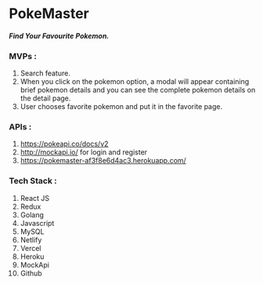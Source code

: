 # PokeMaster

#### _Find Your Favourite Pokemon._

### MVPs :

1. Search feature.
2. When you click on the pokemon option, a modal will appear containing brief pokemon details and you can see the complete pokemon details on the detail page.
3. User chooses favorite pokemon and put it in the favorite page.

### APIs :

1. https://pokeapi.co/docs/v2
2. http://mockapi.io/ for login and register
3. https://pokemaster-af3f8e6d4ac3.herokuapp.com/
   
### Tech Stack :
1. React JS
2. Redux
3. Golang
4. Javascript
5. MySQL
6. Netlify
7. Vercel
8. Heroku
9. MockApi
10. Github
